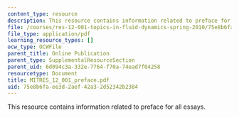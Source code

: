 ```yaml
---
content_type: resource
description: This resource contains information related to preface for all essays.
file: /courses/res-12-001-topics-in-fluid-dynamics-spring-2010/75e8b6faee3d2aef42a32d52342b2384_MITRES_12_001_preface.pdf
file_type: application/pdf
learning_resource_types: []
ocw_type: OCWFile
parent_title: Online Publication
parent_type: SupplementalResourceSection
parent_uid: 6d094c3a-332e-7764-f70a-74ead7f04258
resourcetype: Document
title: MITRES_12_001_preface.pdf
uid: 75e8b6fa-ee3d-2aef-42a3-2d52342b2384
---
```

This resource contains information related to preface for all essays.

